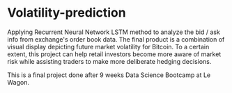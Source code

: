 # Volatility-prediction

Applying Recurrent Neural Network LSTM method to analyze the bid / ask info from exchange's order book data. The final product is a combination of visual display depicting future market volatility for Bitcoin. To a certain extent, this project can help retail investors become more aware of market risk while assisting traders to make more deliberate hedging decisions. 

This is a final project done after 9 weeks Data Science Bootcamp at Le Wagon.
